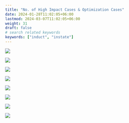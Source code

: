 ```yaml
---
title: "No. of High Impact Cases & Optimization Cases"
date: 2024-01-28T11:02:05+06:00
lastmod: 2024-03-07T11:02:05+06:00
weight: 31
draft: false
# search related keywords
keywords: ["induct", "instate"]
---
```

<div style='text-align: justify;'>

![](https://storage.googleapis.com/ktern-public-files/product-documentation/Digital%20Maps/95_launch_no_of_high_impact_cases_in_s4hana_custom_objects_assessment_digital_maps.png)
 
![](https://storage.googleapis.com/ktern-public-files/product-documentation/Digital%20Maps/96_no_of_high_impact_cases_in_s4hana_custom_objects_assessment_digital_maps.png)
 
![](https://storage.googleapis.com/ktern-public-files/product-documentation/Digital%20Maps/97_table_no_of_high_impact_cases_in_s4hana_custom_objects_assessment_digital_maps.png)
 
![](https://storage.googleapis.com/ktern-public-files/product-documentation/Digital%20Maps/98_table_no_of_high_impact_cases_in_s4hana_custom_objects_assessment_digital_maps.png)
 
![](https://storage.googleapis.com/ktern-public-files/product-documentation/Digital%20Maps/99_launch_no_of_high_optimization_cases_in_s4hana_custom_objects_assessment_digital_maps.png)
 
![](https://storage.googleapis.com/ktern-public-files/product-documentation/Digital%20Maps/100_no_of_high_optimization_cases_in_s4hana_custom_objects_assessment_digital_maps.png)

![](https://storage.googleapis.com/ktern-public-files/product-documentation/Digital%20Maps/101_table_no_of_high_optimization_cases_in_s4hana_custom_objects_assessment_digital_maps.png)
 
![](https://storage.googleapis.com/ktern-public-files/product-documentation/Digital%20Maps/102_table_no_of_high_optimization_cases_in_s4hana_custom_objects_assessment_digital_maps.png)

</div>